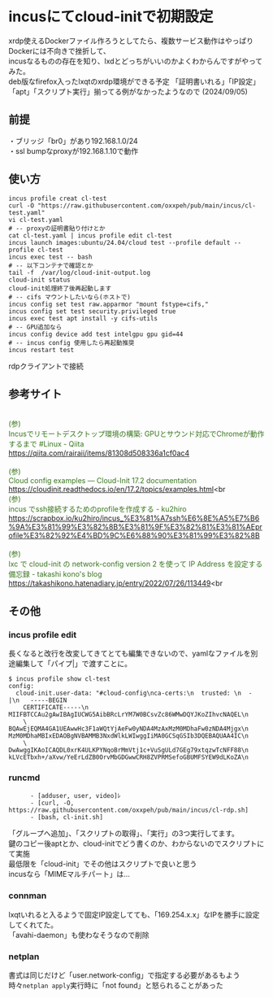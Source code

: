 # incusにてcloud-initで初期設定  
xrdp使えるDockerファイル作ろうとしてたら、複数サービス動作はやっぱりDockerには不向きで挫折して、  
incusなるものの存在を知り、lxdとどっちがいいのかよくわからんですがやってみた。   
deb版なfirefox入ったlxqtのxrdp環境ができる予定
「証明書いれる」「IP設定」「apt」「スクリプト実行」揃ってる例がなかったようなので
(2024/09/05)
## 前提
・ブリッジ「br0」があり192.168.1.0/24  
・ssl bumpなproxyが192.168.1.10で動作  
## 使い方
```
incus profile creat cl-test
curl -O "https://raw.githubusercontent.com/oxxpeh/pub/main/incus/cl-test.yaml"
vi cl-test.yaml
# -- proxyの証明書貼り付けとか
cat cl-test.yaml | incus profile edit cl-test
incus launch images:ubuntu/24.04/cloud test --profile default --profile cl-test
incus exec test -- bash
# -- 以下コンテナで確認とか
tail -f  /var/log/cloud-init-output.log
cloud-init status
cloud-init処理終了後再起動します
# -- cifs マウントしたいなら(ホストで)
incus config set test raw.apparmor "mount fstype=cifs,"
incus config set test security.privileged true
incus exec test apt install -y cifs-utils
# -- GPU追加なら
incus config device add test intelgpu gpu gid=44
# -- incus config 使用したら再起動推奨
incus restart test
```
rdpクライアントで接続
## 参考サイト
<span style="color: #38761d;"><br>(参)<br>Incusでリモートデスクトップ環境の構築: GPUとサウンド対応でChromeが動作するまで #Linux - Qiita<br>https://qiita.com/rairaii/items/81308d508336a1cf0ac4</span><br>
<span style="color: #38761d;"><br>(参)<br>Cloud config examples — Cloud-Init 17.2 documentation<br>https://cloudinit.readthedocs.io/en/17.2/topics/examples.html</span><br
<span style="color: #38761d;"><br>(参)<br>incus でssh接続するためのprofileを作成する - ku2hiro<br>https://scrapbox.io/ku2hiro/incus_%E3%81%A7ssh%E6%8E%A5%E7%B6%9A%E3%81%99%E3%82%8B%E3%81%9F%E3%82%81%E3%81%AEprofile%E3%82%92%E4%BD%9C%E6%88%90%E3%81%99%E3%82%8B</span><br>
<span style="color: #38761d;"><br>(参)<br>lxc で cloud-init の network-config version 2 を使って IP Address を設定する 備忘録 - takashi kono's blog<br>https://takashikono.hatenadiary.jp/entry/2022/07/26/113449</span><br

## その他
### incus profile edit
長くなると改行を改変してきてとても編集できないので、yamlなファイルを別途編集して「パイプ|」で渡すことに。
```
$ incus profile show cl-test                                                                                                                     
config:                                                                                                                                          
  cloud-init.user-data: "#cloud-config\nca-certs:\n  trusted: \n  - |\n   -----BEGIN                                                             
    CERTIFICATE-----\n    MIIFBTCCAu2gAwIBAgIUCWG5AibBRcLrYM7W0BCsvZc86WMwDQYJKoZIhvcNAQEL\n                                                     
    \   BQAwEjEQMA4GA1UEAwwHc3F1aWQtYjAeFw0yNDA4MzAxMzM0MDhaFw0zNDA4Mjgx\n    MzM0MDhaMBIxEDAOBgNVBAMMB3NxdWlkLWIwggIiMA0GCSqGSIb3DQEBAQUAA4IC\n 
    \   DwAwggIKAoICAQDL0xrK4ULKPYNqoBrMmVtj1c+VuSgULd7GEg79xtqzwTcNFF88\n    kLVcETbxh+/aXvw/YeErLdZB0OrvMbGDGwwCRH8ZVPRMSefoGBUMFSYEW9dLKoZA\n 
```
### runcmd
```
      - [adduser, user, video]ﾚ
      - [curl, -O, https://raw.githubusercontent.com/oxxpeh/pub/main/incus/cl-rdp.sh]
      - [bash, cl-init.sh]
```
「グループへ追加」、「スクリプトの取得」、「実行」の3つ実行してます。  
鍵のコピー後aptとか、cloud-initでどう書くのか、わからないのでスクリプトにて実施  
最低限を「cloud-init」でその他はスクリプトで良いと思う  
incusなら「MIMEマルチパート」は…
### connman
lxqtいれると入るようで固定IP設定してても、「169.254.x.x」なIPを勝手に設定してくれてた。    
「avahi-daemon」も使わなそうなので削除
### netplan
書式は同じだけど「user.network-config」で指定する必要があるもよう  
時々`netplan apply`実行時に「not found」と怒られることがあった
